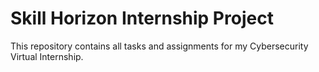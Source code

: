 # Skill Horizon Internship Project

This repository contains all tasks and assignments for my Cybersecurity Virtual Internship.
